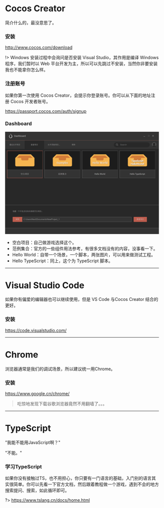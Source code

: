 # Cocos Creator
简介什么的，最没意思了。

### 安装
http://www.cocos.com/download

!> Windows 安装过程中会询问是否安装 Visual Studio，其作用是编译 Windows 程序，我们暂时以 Web 平台开发为主，所以可以先跳过不安装，当然你非要安装我也不能拿你怎么样。

### 注册账号
如果你第一次使用 Cocos Creator，会提示你登录账号。你可以从下面的地址注册 Cocos 开发者账号。

https://passport.cocos.com/auth/signup

### Dashboard

![dashboard](static/prepare_creator_dashboard.png)

- 空白项目：自己做游戏选择这个。
- 范例集合：官方的一些组件用法参考，有很多文档没有的内容，没事看一下。
- Hello World：自带一个场景，一个脚本，两张图片，可以用来做测试工程。
- Hello TypeScript：同上，这个为 TypeScript 脚本。

----
# Visual Studio Code
如果你有偏爱的编辑器也可以继续使用，但是 VS Code 与Cocos Creator 结合的更好。

### 安装
https://code.visualstudio.com/

----
# Chrome
浏览器通常是我们的调试场景，所以建议统一用Chrome。

### 安装
https://www.google.cn/chrome/
> 吃惊地发现下载谷歌浏览器竟然不用翻墙了。。。

----
# TypeScript
”我能不能用JavaScript啊？"

"不能。"

### 学习TypeScript
如果你没有接触过TS，也不用担心，你只要有一门语言的基础，入门别的语言其实很简单。你可以先看一下官方文档，然后跟着教程做一个游戏，遇到不会的地方搜索提问、搜索，如此循环即可。

?> https://www.tslang.cn/docs/home.html


